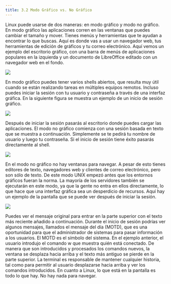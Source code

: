 ```yaml
---
title: 3.2 Modo Gráfico vs. No Gráfico
---
```


Linux puede usarse de dos maneras: en modo gráfico y modo no gráfico. En modo gráfico las aplicaciones corren en las ventanas que puedes cambiar el tamaño y mover. Tienes menús y herramientas que te ayudan a encontrar lo que buscas. Aquí es donde vas a usar un navegador web, tus herramientas de edición de gráficos y tu correo electrónico. Aquí vemos un ejemplo del escritorio gráfico, con una barra de menús de aplicaciones populares en la izquierda y un documento de LibreOffice editado con un navegador web en el fondo.

![](https://ndg-content-dev.s3.amazonaws.com/media/images/3.3_1.png)

En modo gráfico puedes tener varios shells abiertos, que resulta muy útil cuando se están realizando tareas en múltiples equipos remotos. Incluso puedes iniciar la sesión con tu usuario y contraseña a través de una interfaz gráfica. En la siguiente figura se muestra un ejemplo de un inicio de sesión gráfico.

![](https://ndg-content-dev.s3.amazonaws.com/media/images/3.3_2.png)

Después de iniciar la sesión pasarás al escritorio donde puedes cargar las aplicaciones. El modo no gráfico comienza con una sesión basada en texto que se muestra a continuación. Simplemente se te pedirá tu nombre de usuario y luego tu contraseña. Si el inicio de sesión tiene éxito pasarás directamente al shell.

![](https://ndg-content-dev.s3.amazonaws.com/media/images/3.3_3.png)

En el modo no gráfico no hay ventanas para navegar. A pesar de esto tienes editores de texto, navegadores web y clientes de correo electrónico, pero son sólo de texto. De este modo UNIX empezó antes que los entornos gráficos fueran la norma. La mayoría de los servidores también se ejecutarán en este modo, ya que la gente no entra en ellos directamente, lo que hace que una interfaz gráfica sea un desperdicio de recursos. Aquí hay un ejemplo de la pantalla que se puede ver después de iniciar la sesión.

![](https://ndg-content-dev.s3.amazonaws.com/media/images/3.3_4.png)

Puedes ver el mensaje original para entrar en la parte superior con el texto más reciente añadido a continuación. Durante el inicio de sesión podrías ver algunos mensajes, llamados el mensaje del día (MOTD), que es una oportunidad para que el administrador de sistemas para pasar información a los usuarios. El MOTD es el símbolo del sistema. En el ejemplo anterior, el usuario introdujo el comando w que muestra quién está conectado. De manera que son introducidos y procesados los comandos nuevos, la ventana se desplaza hacia arriba y el texto más antiguo se pierde en la parte superior. La terminal es responsable de mantener cualquier historia, tal como para permitir al usuario desplazarse hacia arriba y ver los comandos introducidos. En cuanto a Linux, lo que está en la pantalla es todo lo que hay. No hay nada para navegar.
